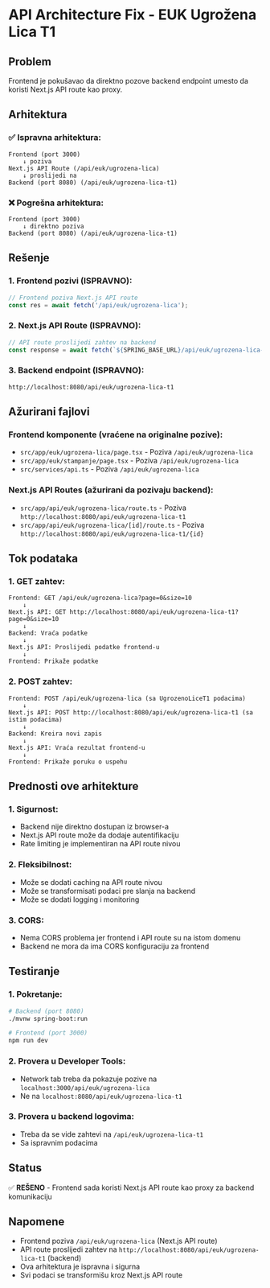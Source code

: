 # API Architecture Fix - EUK Ugrožena Lica T1

## Problem
Frontend je pokušavao da direktno pozove backend endpoint umesto da koristi Next.js API route kao proxy.

## Arhitektura

### ✅ Ispravna arhitektura:
```
Frontend (port 3000) 
    ↓ poziva
Next.js API Route (/api/euk/ugrozena-lica)
    ↓ proslijedi na
Backend (port 8080) (/api/euk/ugrozena-lica-t1)
```

### ❌ Pogrešna arhitektura:
```
Frontend (port 3000)
    ↓ direktno poziva
Backend (port 8080) (/api/euk/ugrozena-lica-t1)
```

## Rešenje

### 1. Frontend pozivi (ISPRAVNO):
```typescript
// Frontend poziva Next.js API route
const res = await fetch('/api/euk/ugrozena-lica');
```

### 2. Next.js API Route (ISPRAVNO):
```typescript
// API route proslijedi zahtev na backend
const response = await fetch(`${SPRING_BASE_URL}/api/euk/ugrozena-lica-t1`);
```

### 3. Backend endpoint (ISPRAVNO):
```
http://localhost:8080/api/euk/ugrozena-lica-t1
```

## Ažurirani fajlovi

### Frontend komponente (vraćene na originalne pozive):
- `src/app/euk/ugrozena-lica/page.tsx` - Poziva `/api/euk/ugrozena-lica`
- `src/app/euk/stampanje/page.tsx` - Poziva `/api/euk/ugrozena-lica`
- `src/services/api.ts` - Poziva `/api/euk/ugrozena-lica`

### Next.js API Routes (ažurirani da pozivaju backend):
- `src/app/api/euk/ugrozena-lica/route.ts` - Poziva `http://localhost:8080/api/euk/ugrozena-lica-t1`
- `src/app/api/euk/ugrozena-lica/[id]/route.ts` - Poziva `http://localhost:8080/api/euk/ugrozena-lica-t1/{id}`

## Tok podataka

### 1. GET zahtev:
```
Frontend: GET /api/euk/ugrozena-lica?page=0&size=10
    ↓
Next.js API: GET http://localhost:8080/api/euk/ugrozena-lica-t1?page=0&size=10
    ↓
Backend: Vraća podatke
    ↓
Next.js API: Proslijedi podatke frontend-u
    ↓
Frontend: Prikaže podatke
```

### 2. POST zahtev:
```
Frontend: POST /api/euk/ugrozena-lica (sa UgrozenoLiceT1 podacima)
    ↓
Next.js API: POST http://localhost:8080/api/euk/ugrozena-lica-t1 (sa istim podacima)
    ↓
Backend: Kreira novi zapis
    ↓
Next.js API: Vraća rezultat frontend-u
    ↓
Frontend: Prikaže poruku o uspehu
```

## Prednosti ove arhitekture

### 1. Sigurnost:
- Backend nije direktno dostupan iz browser-a
- Next.js API route može da dodaje autentifikaciju
- Rate limiting je implementiran na API route nivou

### 2. Fleksibilnost:
- Može se dodati caching na API route nivou
- Može se transformisati podaci pre slanja na backend
- Može se dodati logging i monitoring

### 3. CORS:
- Nema CORS problema jer frontend i API route su na istom domenu
- Backend ne mora da ima CORS konfiguraciju za frontend

## Testiranje

### 1. Pokretanje:
```bash
# Backend (port 8080)
./mvnw spring-boot:run

# Frontend (port 3000)
npm run dev
```

### 2. Provera u Developer Tools:
- Network tab treba da pokazuje pozive na `localhost:3000/api/euk/ugrozena-lica`
- Ne na `localhost:8080/api/euk/ugrozena-lica-t1`

### 3. Provera u backend logovima:
- Treba da se vide zahtevi na `/api/euk/ugrozena-lica-t1`
- Sa ispravnim podacima

## Status
✅ **REŠENO** - Frontend sada koristi Next.js API route kao proxy za backend komunikaciju

## Napomene
- Frontend poziva `/api/euk/ugrozena-lica` (Next.js API route)
- API route proslijedi zahtev na `http://localhost:8080/api/euk/ugrozena-lica-t1` (backend)
- Ova arhitektura je ispravna i sigurna
- Svi podaci se transformišu kroz Next.js API route
